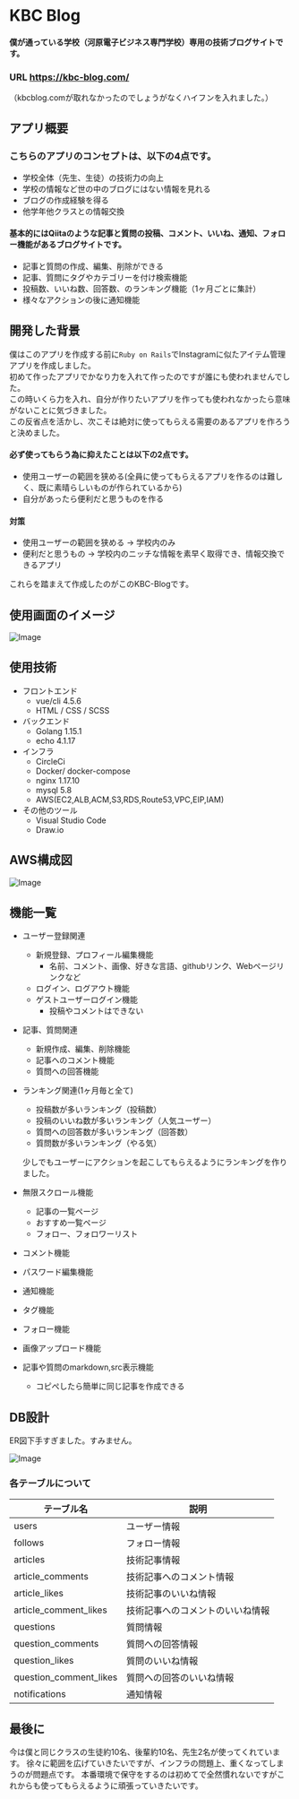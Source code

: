 # KBC Blog  
#### 僕が通っている学校（河原電子ビジネス専門学校）専用の技術ブログサイトです。
### URL https://kbc-blog.com/  
（kbcblog.comが取れなかったのでしょうがなくハイフンを入れました。）

## アプリ概要
### こちらのアプリのコンセプトは、以下の4点です。

* 学校全体（先生、生徒）の技術力の向上
* 学校の情報など世の中のブログにはない情報を見れる
* ブログの作成経験を得る
* 他学年他クラスとの情報交換

#### 基本的にはQiitaのような記事と質問の投稿、コメント、いいね、通知、フォロー機能があるブログサイトです。
* 記事と質問の作成、編集、削除ができる
* 記事、質問にタグやカテゴリーを付け検索機能
* 投稿数、いいね数、回答数、のランキング機能（1ヶ月ごとに集計）
* 様々なアクションの後に通知機能


## 開発した背景

僕はこのアプリを作成する前に`Ruby on Rails`でInstagramに似たアイテム管理アプリを作成しました。  
初めて作ったアプリでかなり力を入れて作ったのですが誰にも使われませんでした。  
この時いくら力を入れ、自分が作りたいアプリを作っても使われなかったら意味がないことに気づきました。  
この反省点を活かし、次こそは絶対に使ってもらえる需要のあるアプリを作ろうと決めました。   
#### 必ず使ってもらう為に抑えたことは以下の2点です。
* 使用ユーザーの範囲を狭める(全員に使ってもらえるアプリを作るのは難しく、既に素晴らしいものが作られているから)
* 自分があったら便利だと思うものを作る

#### 対策
* 使用ユーザーの範囲を狭める → 学校内のみ
* 便利だと思うもの → 学校内のニッチな情報を素早く取得でき、情報交換できるアプリ

これらを踏まえて作成したのがこのKBC-Blogです。

## 使用画面のイメージ

![Image](https://github.com/DaikiKawaoka/KbcBlog/blob/master/document/image.jpg)

## 使用技術
* フロントエンド
  * vue/cli 4.5.6
  * HTML / CSS / SCSS
* バックエンド
  * Golang 1.15.1
  * echo 4.1.17
* インフラ
  * CircleCi
  * Docker/ docker-compose
  * nginx 1.17.10
  * mysql 5.8
  * AWS(EC2,ALB,ACM,S3,RDS,Route53,VPC,EIP,IAM)
* その他のツール
  * Visual Studio Code
  * Draw.io
 
 ## AWS構成図
 
 ![Image](https://github.com/DaikiKawaoka/KbcBlog/blob/master/document/kbcblogNetwork.jpg)
 
 ## 機能一覧

 * ユーザー登録関連
   * 新規登録、プロフィール編集機能
     * 名前、コメント、画像、好きな言語、githubリンク、Webページリンクなど
   * ログイン、ログアウト機能
   * ゲストユーザーログイン機能
     * 投稿やコメントはできない
 
 * 記事、質問関連
   * 新規作成、編集、削除機能
   * 記事へのコメント機能
   * 質問への回答機能
   
 * ランキング関連(1ヶ月毎と全て)
   * 投稿数が多いランキング（投稿数）
   * 投稿のいいね数が多いランキング（人気ユーザー）
   * 質問への回答数が多いランキング（回答数）
   * 質問数が多いランキング（やる気）  
   
   少しでもユーザーにアクションを起こしてもらえるようにランキングを作りました。  
   
 * 無限スクロール機能
   * 記事の一覧ページ
   * おすすめ一覧ページ
   * フォロー、フォロワーリスト
   
 * コメント機能
 * パスワード編集機能
 * 通知機能
 * タグ機能
 * フォロー機能
 * 画像アップロード機能
 * 記事や質問のmarkdown,src表示機能
   * コピぺしたら簡単に同じ記事を作成できる

## DB設計
ER図下手すぎました。すみません。
 
  ![Image](https://github.com/DaikiKawaoka/KbcBlog/blob/master/document/kbcblogDB.jpg)
  
### 各テーブルについて

| テーブル名 | 説明        |
| ------ | ------------- |
| users    | ユーザー情報 |
| follows    | フォロー情報 |
| articles    | 技術記事情報 |
| article_comments    | 技術記事へのコメント情報 |
| article_likes    | 技術記事のいいね情報 |
| article_comment_likes    | 技術記事へのコメントのいいね情報 |
| questions    | 質問情報 |
| question_comments    | 質問への回答情報 |
| question_likes    | 質問のいいね情報 |
| question_comment_likes    | 質問への回答のいいね情報 |
| notifications    | 通知情報 |

## 最後に

今は僕と同じクラスの生徒約10名、後輩約10名、先生2名が使ってくれています。
徐々に範囲を広げていきたいですが、インフラの問題上、重くなってしまうのが問題点です。
本番環境で保守をするのは初めてで全然慣れないですがこれからも使ってもらえるように頑張っていきたいです。

